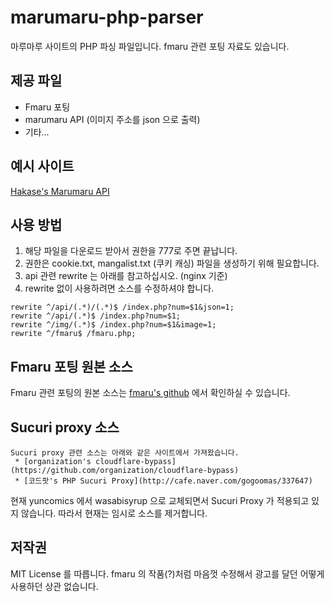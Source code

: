 # marumaru-php-parser
마루마루 사이트의 PHP 파싱 파일입니다. fmaru 관련 포팅 자료도 있습니다.

## 제공 파일
* Fmaru 포팅
* marumaru API (이미지 주소를 json 으로 출력)
* 기타...

## 예시 사이트
[Hakase's Marumaru API](https://marumaru.hakase.io/)

## 사용 방법
1. 해당 파일을 다운로드 받아서 권한을 777로 주면 끝납니다.
2. 권한은 cookie.txt, mangalist.txt (쿠키 캐싱) 파일을 생성하기 위해 필요합니다.
3. api 관련 rewrite 는 아래를 참고하십시오. (nginx 기준)
4. rewrite 없이 사용하려면 소스를 수정하셔야 합니다.

```
rewrite ^/api/(.*)/(.*)$ /index.php?num=$1&json=1;
rewrite ^/api/(.*)$ /index.php?num=$1;
rewrite ^/img/(.*)$ /index.php?num=$1&image=1;
rewrite ^/fmaru$ /fmaru.php;
```

## Fmaru 포팅 원본 소스
Fmaru 관련 포팅의 원본 소스는 [fmaru's github](https://github.com/fmaru/fmaru) 에서 확인하실 수 있습니다.

## Sucuri proxy 소스
```
Sucuri proxy 관련 소스는 아래와 같은 사이트에서 가져왔습니다.
 * [organization's cloudflare-bypass](https://github.com/organization/cloudflare-bypass)
 * [코드팟's PHP Sucuri Proxy](http://cafe.naver.com/gogoomas/337647)
```
현재 yuncomics 에서 wasabisyrup 으로 교체되면서 Sucuri Proxy 가 적용되고 있지 않습니다.
따라서 현재는 임시로 소스를 제거합니다.

## 저작권
MIT License 를 따릅니다. fmaru 의 작품(?)처럼 마음껏 수정해서 광고를 달던 어떻게 사용하던 상관 없습니다.
